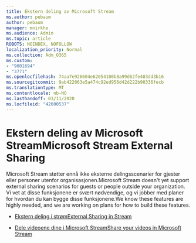 ```yaml
---
title: Ekstern deling av Microsoft Stream
ms.author: pebaum
author: pebaum
manager: mnirkhe
ms.audience: Admin
ms.topic: article
ROBOTS: NOINDEX, NOFOLLOW
localization_priority: Normal
ms.collection: Adm_O365
ms.custom:
- "9001694"
- "3771"
ms.openlocfilehash: 74aa7e926604e62054100b8a99d62fe403dd3b16
ms.sourcegitcommit: 9ab422063e5a474c92ed956d42d222b90336fecb
ms.translationtype: MT
ms.contentlocale: nb-NO
ms.lasthandoff: 03/11/2020
ms.locfileid: "42600537"
---
```

# <a name="microsoft-stream-external-sharing"></a><span data-ttu-id="13aff-102">Ekstern deling av Microsoft Stream</span><span class="sxs-lookup"><span data-stu-id="13aff-102">Microsoft Stream External Sharing</span></span>

<span data-ttu-id="13aff-103">Microsoft Stream støtter ennå ikke eksterne delingsscenarier for gjester eller personer utenfor organisasjonen.</span><span class="sxs-lookup"><span data-stu-id="13aff-103">Microsoft Stream doesn't yet support external sharing scenarios for guests or people outside your organization.</span></span> <span data-ttu-id="13aff-104">Vi vet at disse funksjonene er svært nødvendige, og vi jobber med planer for hvordan du kan bygge disse funksjonene.</span><span class="sxs-lookup"><span data-stu-id="13aff-104">We know these features are highly needed, and we are working on plans for how to build these features.</span></span>

- [<span data-ttu-id="13aff-105">Ekstern deling i strøm</span><span class="sxs-lookup"><span data-stu-id="13aff-105">External Sharing in Stream</span></span>](https://docs.microsoft.com/stream/portal-share-video#external-sharing)

- [<span data-ttu-id="13aff-106">Dele videoene dine i Microsoft Stream</span><span class="sxs-lookup"><span data-stu-id="13aff-106">Share your videos in Microsoft Stream</span></span>](https://docs.microsoft.com/stream/portal-share-video)
